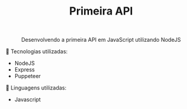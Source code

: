 <h1 align="center">Primeira API</h1>
<br>
 <p align="center">Desenvolvendo a primeira API em JavaScript utilizando NodeJS</p>
 

 <p>&#128640 Tecnologias utilizadas:</p>
 <ul>
 <li>NodeJS</li>
 <li>Express</li>
 <li>Puppeteer</li>
</ul>

<p>&#128640 Linguagens utilizadas:</p>
 <ul>
 <li>Javascript</li>
</ul>
